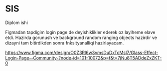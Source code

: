 # SIS
Diplom ishi

Figmadan tapdigim login page de deyishiklikler ederek oz layiheme elave etdi. Hazirda gorunush ve background random ranging objects hazirdir ve dizayni tam bitirdikden sonra fnksityanalliqi hazirlayacam.

https://www.figma.com/design/O0Z3Rl6w3vmsDuDxTcMsI7/Glass-Effect-Login-Page--Community-?node-id=101-10072&p=f&t=7jNu8T5ADdeZxZKT-0
